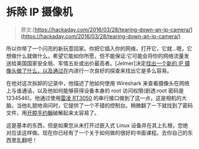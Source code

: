 # 拆除 IP 摄像机

> 原文:[https://hackaday.com/2016/03/28/tearing-down-an-ip-camera/](https://hackaday.com/2016/03/28/tearing-down-an-ip-camera/)

所以你带了一个闪亮的新玩意回家。你把它插入你的网络，打开它，它就…嗯，它想做什么就做什么。希望它能如你所愿，但不能保证:它可能会将你的网络流量发送给美国国家安全局、军情五处或出价最高者。[Jelmer]决定[找出一个新的 IP 摄像头做了什么，以及通过在](http://jelmertiete.com/2016/03/14/IoT-IP-camera-teardown-and-getting-root-password/)内进行一次良好的探查来找出它是多么容易。

在他对这次拆卸的记录中，他描述了他如何使用 Wireshark 来查看摄像头在网络上与谁通话，以及他如何能够获得设备本身的 root 访问权限(剧透:root 密码是 1234546)。他通过使用[雷凌 RT3050](https://wikidevi.com/wiki/Ralink_RT5350) 的串行接口做到了这一点，这是相机的大脑，当他礼貌地询问时，它提供了一个不错的控制台。稍微翻了一下就找到了密码文件，用[开膛手约翰](http://www.openwall.com/john/)破解起来太容易了。

这是基本的东西，但是如果您从未打开过嵌入式 Linux 设备并在其上扎根，您绝对应该这样做。现在你已经有了一个关于如何做的很好的书面课程。去你自己的东西里乱翻吧！